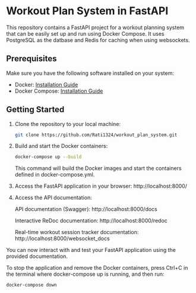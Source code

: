 # Workout Plan System in FastAPI

This repository contains a FastAPI project for a workout planning system that can be easily set up and run using Docker Compose.
It uses PostgreSQL as the datbase and Redis for caching when using websockets.

## Prerequisites

Make sure you have the following software installed on your system:

- Docker: [Installation Guide](https://docs.docker.com/get-docker/)
- Docker Compose: [Installation Guide](https://docs.docker.com/compose/install/)

## Getting Started

1. Clone the repository to your local machine:

   ```bash
   git clone https://github.com/Rati1324/workout_plan_system.git
   ```
2. Build and start the Docker containers:

   ```bash
   docker-compose up --build
   ```
   This command will build the Docker images and start the containers defined in docker-compose.yml.
3. Access the FastAPI application in your browser: http://localhost:8000/

5. Access the API documentation:

    API documentation (Swagger): http://localhost:8000/docs

    Interactive ReDoc documentation: http://localhost:8000/redoc
    
    Real-time workout session tracker documentation: http://localhost:8000/websocket_docs 

You can now interact with and test your FastAPI application using the provided documentation.

To stop the application and remove the Docker containers, press Ctrl+C in the terminal where docker-compose up is running, and then run:
   
   ```bash
   docker-compose down
   
